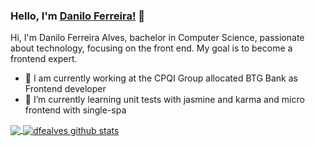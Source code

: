### Hello, I'm [Danilo Ferreira!](https://https://www.linkedin.com/in/dfealves/) 👋




Hi,
I'm Danilo Ferreira Alves, bachelor in Computer Science, passionate about technology, focusing on the front end. My goal is to become a frontend expert.

- 🔭 I am currently working at the CPQI Group allocated BTG Bank as Frontend developer
- 🌱 I’m currently learning unit tests with jasmine and karma and micro frontend with single-spa




<a href="https://github.com/dfealves/github-readme-stats">
  <!-- Change the `github-readme-stats.anuraghazra1.vercel.app` to `github-readme-stats.vercel.app`  -->
  <img align="center" src="https://github-readme-stats.vercel.app/api/top-langs/?username=dfealves&layout=compact&theme=material-palenight" />
</a>
<a href="https://github.com/dfealves/github-readme-stats">
  <img align="center" src="https://github-readme-stats.vercel.app/api?username=dfealves&show_icons=true&include_all_commits=true&theme=material-palenight" alt="dfealves github stats" />
</a>
